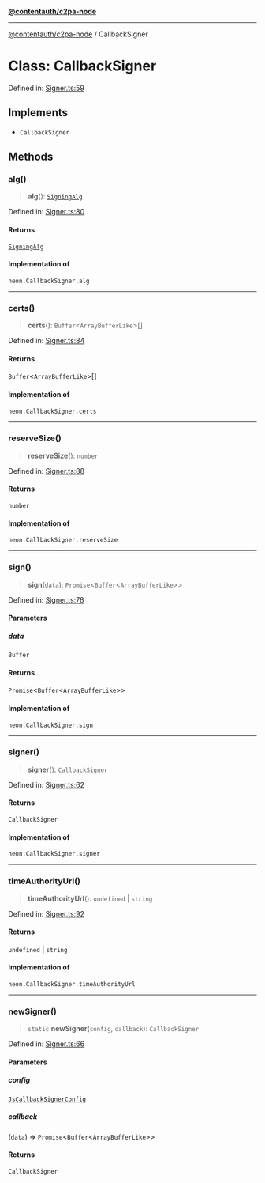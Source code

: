 [**@contentauth/c2pa-node**](../README.md)

***

[@contentauth/c2pa-node](../README.md) / CallbackSigner

# Class: CallbackSigner

Defined in: [Signer.ts:59](https://github.com/contentauth/c2pa-node-v2/blob/c336e36bb30fc393837615821d0e64cbfdcdeea6/js-src/Signer.ts#L59)

## Implements

- `CallbackSigner`

## Methods

### alg()

> **alg**(): [`SigningAlg`](../type-aliases/SigningAlg.md)

Defined in: [Signer.ts:80](https://github.com/contentauth/c2pa-node-v2/blob/c336e36bb30fc393837615821d0e64cbfdcdeea6/js-src/Signer.ts#L80)

#### Returns

[`SigningAlg`](../type-aliases/SigningAlg.md)

#### Implementation of

`neon.CallbackSigner.alg`

***

### certs()

> **certs**(): `Buffer`\<`ArrayBufferLike`\>[]

Defined in: [Signer.ts:84](https://github.com/contentauth/c2pa-node-v2/blob/c336e36bb30fc393837615821d0e64cbfdcdeea6/js-src/Signer.ts#L84)

#### Returns

`Buffer`\<`ArrayBufferLike`\>[]

#### Implementation of

`neon.CallbackSigner.certs`

***

### reserveSize()

> **reserveSize**(): `number`

Defined in: [Signer.ts:88](https://github.com/contentauth/c2pa-node-v2/blob/c336e36bb30fc393837615821d0e64cbfdcdeea6/js-src/Signer.ts#L88)

#### Returns

`number`

#### Implementation of

`neon.CallbackSigner.reserveSize`

***

### sign()

> **sign**(`data`): `Promise`\<`Buffer`\<`ArrayBufferLike`\>\>

Defined in: [Signer.ts:76](https://github.com/contentauth/c2pa-node-v2/blob/c336e36bb30fc393837615821d0e64cbfdcdeea6/js-src/Signer.ts#L76)

#### Parameters

##### data

`Buffer`

#### Returns

`Promise`\<`Buffer`\<`ArrayBufferLike`\>\>

#### Implementation of

`neon.CallbackSigner.sign`

***

### signer()

> **signer**(): `CallbackSigner`

Defined in: [Signer.ts:62](https://github.com/contentauth/c2pa-node-v2/blob/c336e36bb30fc393837615821d0e64cbfdcdeea6/js-src/Signer.ts#L62)

#### Returns

`CallbackSigner`

#### Implementation of

`neon.CallbackSigner.signer`

***

### timeAuthorityUrl()

> **timeAuthorityUrl**(): `undefined` \| `string`

Defined in: [Signer.ts:92](https://github.com/contentauth/c2pa-node-v2/blob/c336e36bb30fc393837615821d0e64cbfdcdeea6/js-src/Signer.ts#L92)

#### Returns

`undefined` \| `string`

#### Implementation of

`neon.CallbackSigner.timeAuthorityUrl`

***

### newSigner()

> `static` **newSigner**(`config`, `callback`): `CallbackSigner`

Defined in: [Signer.ts:66](https://github.com/contentauth/c2pa-node-v2/blob/c336e36bb30fc393837615821d0e64cbfdcdeea6/js-src/Signer.ts#L66)

#### Parameters

##### config

[`JsCallbackSignerConfig`](../interfaces/JsCallbackSignerConfig.md)

##### callback

(`data`) => `Promise`\<`Buffer`\<`ArrayBufferLike`\>\>

#### Returns

`CallbackSigner`
